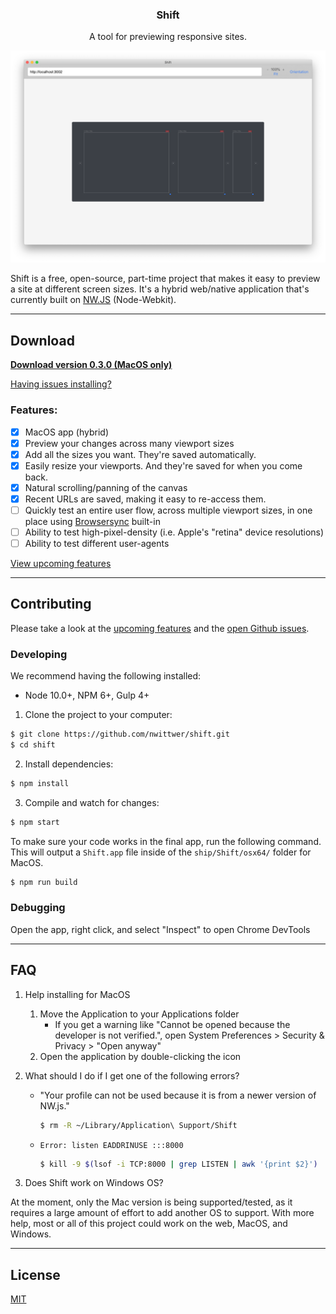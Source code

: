 <div >
    <h3 align="center">Shift</h3>
    <p align="center">A tool for previewing responsive sites.</p>
</div>

![Shift Screenshot](screenshot.png)

Shift is a free, open-source, part-time project that makes it easy to preview a site at different screen sizes. It's a hybrid web/native application that's currently built on [NW.JS](https://github.com/nwjs/nw.js/) (Node-Webkit).

---

## Download

**[Download version 0.3.0 (MacOS only)](https://github.com/nwittwer/shift/releases/download/v0.3.0/shift-0.3.0-mac.zip)**

<!-- Or download via CLI:
```sh
$ URL=$( curl -s https://api.github.com/repos/nwittwer/shift/releases/latest | grep browser_download_url | cut -d '"' -f 4 )
$ curl -LO "$URL"
``` -->

[Having issues installing?](#faq)

### Features:
- [x] MacOS app (hybrid)
- [x] Preview your changes across many viewport sizes
- [x] Add all the sizes you want. They're saved automatically.
- [x] Easily resize your viewports. And they're saved for when you come back.
- [x] Natural scrolling/panning of the canvas
- [x] Recent URLs are saved, making it easy to re-access them.
- [ ] Quickly test an entire user flow, across multiple viewport sizes, in one place using [Browsersync](https://browsersync.io/) built-in
- [ ] Ability to test high-pixel-density (i.e. Apple's "retina" device resolutions)
- [ ] Ability to test different user-agents

[View upcoming features](https://github.com/nwittwer/shift/projects)

---

## Contributing

Please take a look at the [upcoming features](https://github.com/nwittwer/shift/projects) and the [open Github issues](https://github.com/nwittwer/shift/issues). 

### Developing

We recommend having the following installed: 
- Node 10.0+, NPM 6+, Gulp 4+

1. Clone the project to your computer:
```sh
$ git clone https://github.com/nwittwer/shift.git
$ cd shift
```

2. Install dependencies:
```sh
$ npm install
```

3. Compile and watch for changes:
```sh
$ npm start
```

To make sure your code works in the final app, run the following command. This will output a `Shift.app` file inside of the `ship/Shift/osx64/` folder for MacOS.<br>
```sh
$ npm run build
```

### Debugging

Open the app, right click, and select "Inspect" to open Chrome DevTools

---

## FAQ

1. Help installing for MacOS
    1. Move the Application to your Applications folder
        - If you get a warning like "Cannot be opened because the developer is not verified.", open System Preferences > Security & Privacy > "Open anyway"
    2. Open the application by double-clicking the icon

2. What should I do if I get one of the following errors?
    - "Your profile can not be used because it is from a newer version of NW.js." 
        ```sh
        $ rm -R ~/Library/Application\ Support/Shift
        ```
    - `Error: listen EADDRINUSE :::8000`
        ```sh
        $ kill -9 $(lsof -i TCP:8000 | grep LISTEN | awk '{print $2}')
        ```

3. Does Shift work on Windows OS?

At the moment, only the Mac version is being supported/tested, as it requires a large amount of effort to add another OS to support. With more help, most or all of this project could work on the web, MacOS, and Windows.

---

## License

[MIT](LICENSE)
